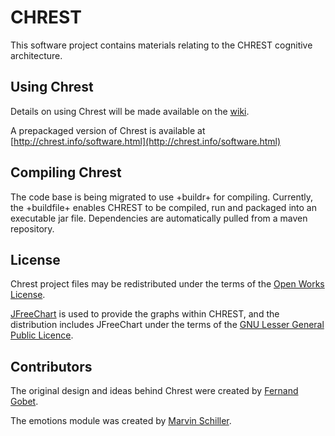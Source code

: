 CHREST
======

This software project contains materials relating to the CHREST cognitive 
architecture.  

Using Chrest
------------

Details on using Chrest will be made available on the
[wiki](https://github.com/petercrlane/chrest/wiki).

A prepackaged version of Chrest is available at
[http://chrest.info/software.html](http://chrest.info/software.html)

Compiling Chrest
----------------

The code base is being migrated to use +buildr+ for compiling.  Currently, the 
+buildfile+ enables CHREST to be compiled, run and packaged into an executable jar file.
Dependencies are automatically pulled from a maven repository.

License
-------

Chrest project files may be redistributed under the terms of the [Open Works
License](http://owl.apotheon.org/).

[JFreeChart](http://www.jfree.org/jfreechart/) is used to provide the graphs
within CHREST, and the distribution includes JFreeChart under the terms of the
[GNU Lesser General Public Licence](http://www.gnu.org/licenses/lgpl.html). 

Contributors
------------

The original design and ideas behind Chrest were created by [Fernand Gobet](www.brunel.ac.uk/~hsstffg/).

The emotions module was created by [Marvin Schiller](http://www.marvin-schiller.de/).

